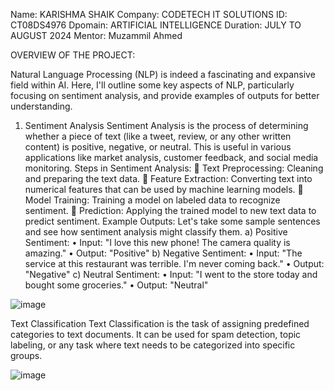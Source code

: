 Name: KARISHMA SHAIK
Company: CODETECH IT SOLUTIONS
ID: CT08DS4976
Dpomain: ARTIFICIAL INTELLIGENCE
Duration: JULY TO AUGUST 2024
Mentor: Muzammil Ahmed

OVERVIEW OF THE PROJECT:

Natural Language Processing (NLP) is indeed a fascinating and expansive field within AI. Here, I'll outline some key aspects of NLP, particularly focusing on sentiment analysis, and provide examples of outputs for better understanding.
1.	Sentiment Analysis
Sentiment Analysis is the process of determining whether a piece of text (like a tweet, review, or any other written content) is positive, negative, or neutral. This is useful in various applications like market analysis, customer feedback, and social media monitoring.
  Steps in Sentiment Analysis:
  	Text Preprocessing: Cleaning and preparing the text data.
  	Feature Extraction: Converting text into numerical features that can be used by machine learning models.
  	Model Training: Training a model on labeled data to recognize sentiment.
  	Prediction: Applying the trained model to new text data to predict sentiment.
  Example Outputs:
  Let's take some sample sentences and see how sentiment analysis might classify them.
  a)	Positive Sentiment:
  •	Input: "I love this new phone! The camera quality is amazing."
  •	Output: "Positive"
  b)	Negative Sentiment:
  •	Input: "The service at this restaurant was terrible. I'm never coming back."
  •	Output: "Negative"
  c)	Neutral Sentiment:
  •	Input: "I went to the store today and bought some groceries."
  •	Output: "Neutral"

![image](https://github.com/user-attachments/assets/bf9a4f1d-e3e6-4f1a-b552-89c10dd9d551)


Text Classification
Text Classification is the task of assigning predefined categories to text documents. It can be used for spam detection, topic labeling, or any task where text needs to be categorized into specific groups.

![image](https://github.com/user-attachments/assets/4e00502c-116b-4a18-8d05-351a20efa6d1)

